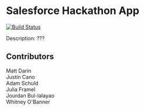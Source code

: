 # Salesforce Hackathon App
[![Build
Status](https://semaphoreapp.com/api/v1/projects/8d55fcac-b0fa-441d-9477-837dad44fb12/265889/badge.png)](https://semaphoreapp.com/whitney/salesforcesilvercloud)

Description: ???

## Contributors
Matt Darin  
Justin Cano  
Adam Schuld  
Julia Framel  
Jourdan Bul-lalayao  
Whitney O'Banner  
